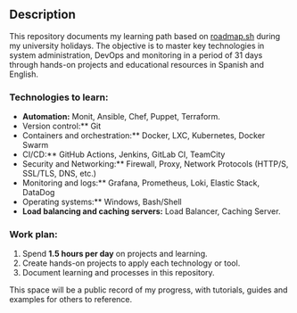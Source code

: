 ## Description
This repository documents my learning path based on [roadmap.sh](https://roadmap.sh) during my university holidays. The objective is to master key technologies in system administration, DevOps and monitoring in a period of 31 days through hands-on projects and educational resources in Spanish and English.  

### Technologies to learn:  
- **Automation:** Monit, Ansible, Chef, Puppet, Terraform.  
- Version control:** Git  
- Containers and orchestration:** Docker, LXC, Kubernetes, Docker Swarm  
- CI/CD:** GitHub Actions, Jenkins, GitLab CI, TeamCity  
- Security and Networking:** Firewall, Proxy, Network Protocols (HTTP/S, SSL/TLS, DNS, etc.)  
- Monitoring and logs:** Grafana, Prometheus, Loki, Elastic Stack, DataDog  
- Operating systems:** Windows, Bash/Shell  
- **Load balancing and caching servers:** Load Balancer, Caching Server.  

### Work plan:  
1. Spend **1.5 hours per day** on projects and learning.  
2. Create hands-on projects to apply each technology or tool.  
3. Document learning and processes in this repository.  

This space will be a public record of my progress, with tutorials, guides and examples for others to reference.  
